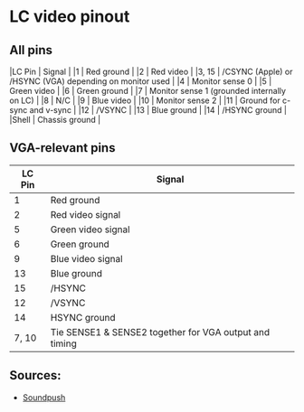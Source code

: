 # LC video pinout

## All pins
|LC Pin  | Signal |
|1	| Red ground |
|2	| Red video |
|3, 15	| /CSYNC (Apple) or /HSYNC (VGA) depending on monitor used |
|4	| Monitor sense 0 |
|5	| Green video |
|6	| Green ground |
|7	| Monitor sense 1 (grounded internally on LC) |
|8	| N/C |
|9	| Blue video |
|10	| Monitor sense 2 |
|11	| Ground for c-sync and v-sync |
|12	| /VSYNC |
|13	| Blue ground |
|14	| /HSYNC ground |
|Shell	| Chassis ground |

## VGA-relevant pins
| LC Pin | Signal                 |
|--------|------------------------|
|1	 | Red ground |
|2	 | Red video signal |
|5	 | Green video signal |
|6	 | Green ground |
|9	 | Blue video signal |
|13	 | Blue ground |
|15	 | /HSYNC |
|12	 | /VSYNC |
|14	 | HSYNC ground |
|7, 10	 | Tie SENSE1 & SENSE2 together for VGA output and timing |

## Sources:
 * [Soundpush](http://members.dodo.com.au/~soundpush/computers/projects/mac/mac_video.html)
